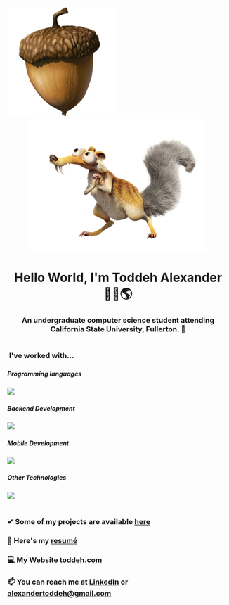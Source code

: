   <img src="/assets/Acorn.png" width="250"> 
<div align="center"><img src="/assets/Scrat.png" width="400"></div>

<h1 align="center">Hello World, I'm Toddeh Alexander 🙋‍♂️🌎 </h1> 
<h3 align="center">An undergraduate computer science student attending California State University, Fullerton. 🐘  
<h1></h1>  
  
<p align="left">   
   
<h3 style="vertical-align:top; margin:4px" > I've worked with... <h3>    
     
##### Programming languages  
![](https://skillicons.dev/icons?i=html,css,js,ts,py,cpp,r)      
      
##### Backend Development   
![](https://skillicons.dev/icons?i=nodejs,php,mysql,flask)   

  
##### Mobile Development 
![](https://skillicons.dev/icons?i=swift,react)  
 
##### Other Technologies 
![](https://skillicons.dev/icons?i=raspberrypi,arduino,docker,bots,cloudflare,firebase,figma,linux,apple,windows)
 
<h1></h1>


### ✔ Some of my projects are available [here](https://github.com/toddehalexander?tab=repositories)
 
### 📄 Here's my [resumé](https://toddeh.com/assets/Resume/Toddeh_Alexander_Resume.pdf)

### 💻 My Website [toddeh.com](https://toddeh.com)

### 📫 You can reach me at [LinkedIn](https://www.linkedin.com/in/toddeh/) or alexandertoddeh@gmail.com
